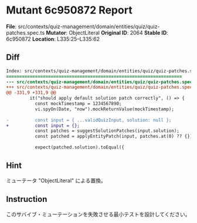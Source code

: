 # Mutant 6c950872 Report

**File**: src/contexts/quiz-management/domain/entities/quiz/quiz-patches.spec.ts
**Mutator**: ObjectLiteral
**Original ID**: 2064
**Stable ID**: 6c950872
**Location**: L335:25–L335:62

## Diff

```diff
Index: src/contexts/quiz-management/domain/entities/quiz/quiz-patches.spec.ts
===================================================================
--- src/contexts/quiz-management/domain/entities/quiz/quiz-patches.spec.ts	original
+++ src/contexts/quiz-management/domain/entities/quiz/quiz-patches.spec.ts	mutated #2064
@@ -331,9 +331,9 @@
         it("should apply default solution patch correctly", () => {
           const mockTimestamp = 1234567890;
           vi.spyOn(Date, "now").mockReturnValue(mockTimestamp);
 
-          const input = { ...validQuizInput, solution: null };
+          const input = {};
           const patches = suggestSolutionPatches(input.solution);
           const patched = applyEntityPatch(input, patches.at(0) ?? {});
 
           expect(patched.solution).toEqual({
```

## Hint

ミューテータ "ObjectLiteral" による置換。

## Instruction

このサバイブ・ミューテーションを失敗させる最小テストを設計してください。

